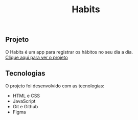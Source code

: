 <h1 align="center"> Habits </h1>
<br>

## Projeto

O Habits é um app para registrar os hábitos no seu dia a dia.
<br>
<a href="https://pedroaugustom.github.io/habitosDoSeuDia/">Clique aqui para ver o projeto</a>

## Tecnologias

O projeto foi desenvolvido com as tecnologias:

- HTML e CSS
- JavaScript
- Git e Github
- Figma



